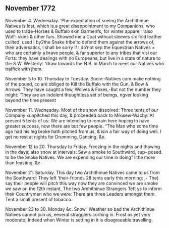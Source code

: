 ## November 1772

November 4. Wednesday. ‘Phe expectation of soeing the Archithinue Natives is lost, which is.a great disappointment to my Companions, who used to trade-Horses & Buffalo skin Garmenfs, for winter apparel; ‘also Wolf- skins & other furs. Showed me a Coat without sleeves six fold leather cuilted, used | by2the Snake tribe'to defend them against the arrows of, their adversatics, I shall be sorry if I do’not sep the Equestrian Natives = who are certainly a brave people, & far superior to any tribes that visi our Forts: they have dealings with no Europeans,.but live in a state of nature to the S.W. Westerly: “draw towards the N.B. in March to meet our Natives who traffick with jhem.

November 5 to 10. Thursday to Tuesday. Snoiv:-Natives cam make nothing of the pound, co aré obliged to Kill the Buffalo with the Gun, & Bow & Arrows: They have caught a few, Wolves & Foxes,-But not the number they might: ‘They are an indolent thoughtless set of beings, ngver looking beyond the time present

November 11. Wednesday. Most of the snow dissolved: Three tents of our Company xunpitched this day, & proceeded back to Mikisew-Wachy: At present 5 tents of us: We are intending to remain here hoping to have greater success, now there are but few people. “The Man who some time ago had his leg broke hath pitched from us, & isin a fair way of doing well. I get no rest at nights for Drumming, Dancing, &e.

November 12 to 20. Thursday to Friday. Freezing in the nights and thawing in the days; also snow at intervals: Saw a smoke to Southward, sup- posed. to be the Snake Natives. We are expending our time in doing” little more than feasting, &c-

November 21. Saturday. This day two Archithinue Natives came to us from the Southward: They left ‘their-frionds 28 tents early this morning: ,- The} say their people will pitch this way now they are convinced we are smoke we saw on the 12th instant, The two Arehithinue Strangers Teft ys to inform their Countrymen who we were: There are three Leaders amongst them. Tent a small present of tobacco.

November 23 to 30. Monday &c. Snow.’ Weather so bad the Archithinue Natives cannot join us, eeveral stragglers corhing in. Frost as yet very moderato; Indeed when Winter is setting in it is disagreeable travelling.
